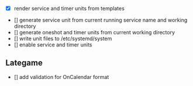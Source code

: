 - [x] render service and timer units from templates
- [] generate service unit from current running service name and working directory
- [] generate oneshot and timer units from current working directory
- [] write unit files to /etc/systemd/system
- [] enable service and timer units

## Lategame

- [] add validation for OnCalendar format
